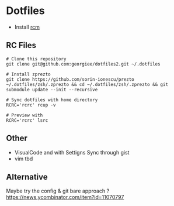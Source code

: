 # Dotfiles

+ Install [rcm](https://github.com/thoughtbot/rcm)

## RC Files
```
# Clone this repository
git clone git@github.com:georgiee/dotfiles2.git ~/.dotfiles

# Install zprezto
git clone https://github.com/sorin-ionescu/prezto ~/.dotfiles/zsh/.zprezto && cd ~/.dotfiles/zsh/.zprezto && git submodule update --init --recursive

# Sync dotfiles with home directory
RCRC='rcrc' rcup -v

# Preview with
RCRC='rcrc' lsrc

```
## Other
+ VisualCode and with Settigns Sync through gist
+ vim tbd

## Alternative 
Maybe try the config & git bare approach ?
https://news.ycombinator.com/item?id=11070797
